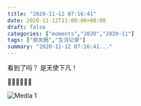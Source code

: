 ```yaml
---
title: "2020-11-12 07:16:41"
date: 2020-11-12T11:00:00+08:00
draft: false
categories: ["moments","2020","2020-11"]
tags: ["朋友圈","生活记录"]
summary: "2020-11-12 07:16:41..."
---
```


看到了吗？
是天使下凡！

👼🏻👼🏻👼🏻

![Media 1](/Moments/photos/2020-11-12/202011120716410.jpg)


